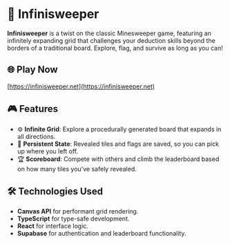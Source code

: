 # 🚩 Infinisweeper

**Infinisweeper** is a twist on the classic Minesweeper game, featuring an infinitely expanding grid that challenges your deduction skills beyond the borders of a traditional board. Explore, flag, and survive as long as you can!

## 🌐 Play Now

[https://infinisweeper.net](https://infinisweeper.net)

## 🎮 Features

- ⚙️ **Infinite Grid**: Explore a procedurally generated board that expands in all directions.
- 💾 **Persistent State**: Revealed tiles and flags are saved, so you can pick up where you left off.
- 🏆 **Scoreboard**: Compete with others and climb the leaderboard based on how many tiles you've safely revealed.

## 🛠️ Technologies Used

- **Canvas API** for performant grid rendering.
- **TypeScript** for type-safe development.
- **React** for interface logic.
- **Supabase** for authentication and leaderboard functionality.
